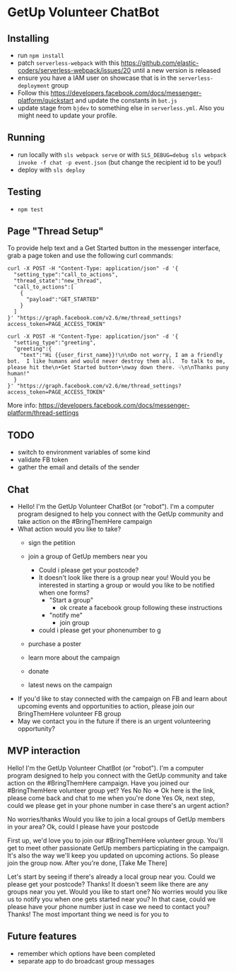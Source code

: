 # GetUp Volunteer ChatBot

## Installing

* run `npm install`
* patch `serverless-webpack` with this https://github.com/elastic-coders/serverless-webpack/issues/20 until a new version is released
* ensure you have a IAM user on showcase that is in the `serverless-deployment` group
* Follow this https://developers.facebook.com/docs/messenger-platform/quickstart and update the constants in `bot.js`
* update stage from `bjdev` to something else in `serverless.yml`. Also you might need to update your profile.

## Running

* run locally with `sls webpack serve` or with `SLS_DEBUG=debug sls webpack invoke -f chat -p event.json` (but change the recipient id to be you!)
* deploy with `sls deploy`

## Testing

* `npm test`

## Page "Thread Setup"

To provide help text and a Get Started button in the messenger interface, grab a page token and use the following curl commands:

```
curl -X POST -H "Content-Type: application/json" -d '{
  "setting_type":"call_to_actions",
  "thread_state":"new_thread",
  "call_to_actions":[
    {
      "payload":"GET_STARTED"
    }
  ]
}' "https://graph.facebook.com/v2.6/me/thread_settings?access_token=PAGE_ACCESS_TOKEN"
```

```
curl -X POST -H "Content-Type: application/json" -d '{
  "setting_type":"greeting",
  "greeting":{
    "text":"Hi {{user_first_name}}!\n\nDo not worry, I am a friendly bot.  I like humans and would never destroy them all.  To talk to me, please hit the\n•Get Started button•\nway down there. ☟\n\nThanks puny human!"
  }
}' "https://graph.facebook.com/v2.6/me/thread_settings?access_token=PAGE_ACCESS_TOKEN"
```

More info: https://developers.facebook.com/docs/messenger-platform/thread-settings

## TODO

* switch to environment variables of some kind
* validate FB token
* gather the email and details of the sender

## Chat

* Hello! I'm the GetUp Volunteer ChatBot (or "robot"). I'm a computer program designed to help you connect with the GetUp community and take action on the #BringThemHere campaign
* What action would you like to take?
  * sign the petition
  * join a group of GetUp members near you
    * Could i please get your postcode?
    * It doesn't look like there is a group near you! Would you be interested in starting a group or would you like to be notified when one forms?
      * "Start a group"
        * ok create a facebook group following these instructions
      * "notify me"
        * join group
    * could i please get your phonenumber to g
      
  * purchase a poster
  * learn more about the campaign
  * donate
  * latest news on the campaign
* If you'd like to stay connected with the campaign on FB and learn about upcoming events and opportunities to action, please join our BringThemHere volunteer FB group
* May we contact you in the future if there is an urgent volunteering opportunity?

## MVP interaction

Hello! I'm the GetUp Volunteer ChatBot (or "robot"). I'm a computer program designed to help you connect with the GetUp community and take action on the #BringThemHere campaign.
Have you joined our #BringThemHere volunteer group yet?
Yes No
  No => Ok here is the link, please come back and chat to me when you're done
Yes
Ok, next step, could we please get in your phone number in case there's an urgent action?

No worries/thanks
Would you like to join a local groups of GetUp members in your area?
Ok, could I please have your postcode


First up, we'd love you to join our #BringThemHere volunteer group. You'll get to meet other passionate GetUp members particpiating in the campaign. It's also the way we'll keep you updated on upcoming actions. So please join the group now. After you're done, 
[Take Me There]




Let's start by seeing if there's already a local group near you. Could we please get your postcode?
Thanks! It doesn't seem like there are any groups near you yet. Would you like to start one?
No worries would you like us to notify you when one gets started near you?
In that case, could we please have your phone number just in case we need to contact you?
Thanks! The most important thing we need is for you to 


## Future features

* remember which options have been completed
* separate app to do broadcast group messages
